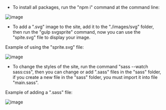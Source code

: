 - To install all packages, run the "npm i" command at the command line:

![image](https://im.ge/i/npm-i.FhNWZW)

 - To add a ".svg" image to the site, add it to the "./images/svg" folder, then run the "gulp svgsprite" command, now you can use the "spite.svg" file to display your image.

 Example of using the "sprite.svg" file:

 ![image](https://im.ge/i/FhPTGK)

 - To change the styles of the site, run the command "sass --watch sass:css", then you can change or add ".sass" files in the "sass" folder, if you create a new file in the "sass" folder, you must import it into file "main.sass".

 Example of adding a ".sass" file:

 ![image](https://im.ge/i/FhNn1J)